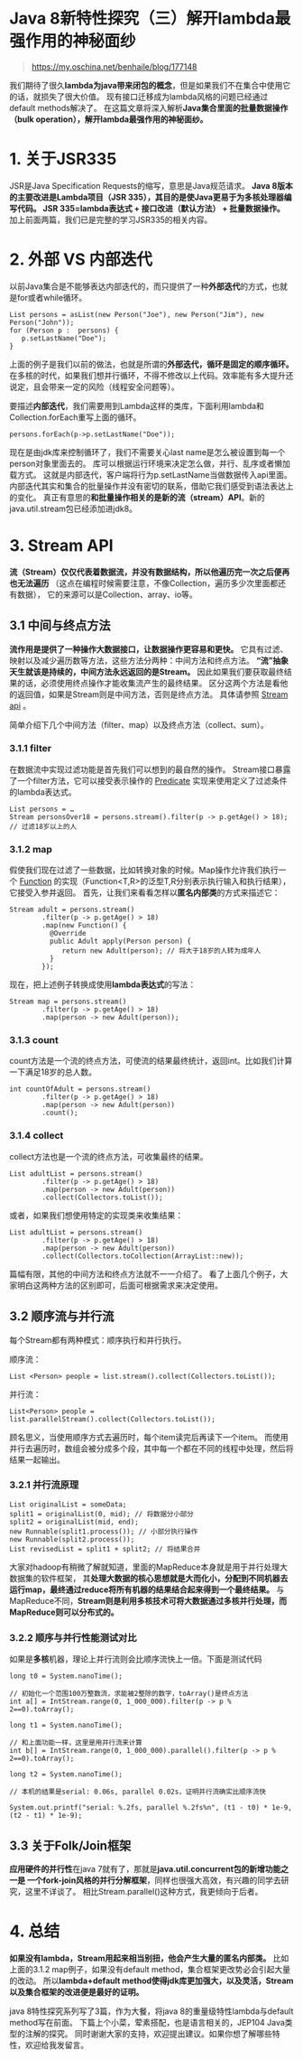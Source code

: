 

Java 8新特性探究（三）解开lambda最强作用的神秘面纱
======
> https://my.oschina.net/benhaile/blog/177148


我们期待了很久**lambda为java带来闭包的概念**，但是如果我们不在集合中使用它的话，就损失了很大价值。
现有接口迁移成为lambda风格的问题已经通过default methods解决了。
在这篇文章将深入解析**Java集合里面的批量数据操作（bulk operation），解开lambda最强作用的神秘面纱。**


# 1. 关于JSR335
JSR是Java Specification Requests的缩写，意思是Java规范请求。
**Java 8版本的主要改进是Lambda项目（JSR 335），其目的是使Java更易于为多核处理器编写代码。
JSR 335=lambda表达式 + 接口改进（默认方法） + 批量数据操作。**
加上前面两篇，我们已是完整的学习JSR335的相关内容。


# 2. 外部 VS 内部迭代
以前Java集合是不能够表达内部迭代的，而只提供了一种**外部迭代**的方式，也就是for或者while循环。

```
List persons = asList(new Person("Joe"), new Person("Jim"), new Person("John"));
for (Person p :  persons) {
   p.setLastName("Doe");
}
```
上面的例子是我们以前的做法，也就是所谓的**外部迭代，循环是固定的顺序循环。**
在多核的时代，如果我们想并行循环，不得不修改以上代码。效率能有多大提升还说定，且会带来一定的风险（线程安全问题等）。

要描述**内部迭代**，我们需要用到Lambda这样的类库，下面利用lambda和Collection.forEach重写上面的循环。
```
persons.forEach(p->p.setLastName("Doe"));
```
现在是由jdk库来控制循环了，我们不需要关心last name是怎么被设置到每一个person对象里面去的。
库可以根据运行环境来决定怎么做，并行、乱序或者懒加载方式。
这就是内部迭代，客户端将行为p.setLastName当做数据传入api里面。
内部迭代其实和集合的批量操作并没有密切的联系，借助它我们感受到语法表达上的变化。
真正有意思的**和批量操作相关的是新的流（stream）API**。新的java.util.stream包已经添加进jdk8。


# 3. Stream API
**流（Stream）仅仅代表着数据流，并没有数据结构，所以他遍历完一次之后便再也无法遍历**
（这点在编程时候需要注意，不像Collection，遍历多少次里面都还有数据），
它的来源可以是Collection、array、io等。

## 3.1 中间与终点方法
**流作用是提供了一种操作大数据接口，让数据操作更容易和更快。**
它具有过滤、映射以及减少遍历数等方法，这些方法分两种：中间方法和终点方法。
**“流”抽象天生就该是持续的，中间方法永远返回的是Stream。**
因此如果我们要获取最终结果的话，必须使用终点操作才能收集流产生的最终结果。
区分这两个方法是看他的返回值，如果是Stream则是中间方法，否则是终点方法。
具体请参照 [Stream api](https://docs.oracle.com/javase/8/docs/api/java/util/stream/Stream.html) 。

简单介绍下几个中间方法（filter、map）以及终点方法（collect、sum）。

### 3.1.1 filter
在数据流中实现过滤功能是首先我们可以想到的最自然的操作。
Stream接口暴露了一个filter方法，它可以接受表示操作的 [Predicate](https://docs.oracle.com/javase/8/docs/api/java/util/function/Predicate.html)
实现来使用定义了过滤条件的lambda表达式。

```
List persons = …
Stream personsOver18 = persons.stream().filter(p -> p.getAge() > 18); // 过滤18岁以上的人
```

### 3.1.2 map
假使我们现在过滤了一些数据，比如转换对象的时候。Map操作允许我们执行一个 [Function](https://docs.oracle.com/javase/8/docs/api/java/util/function/Function.html)
的实现（Function<T,R>的泛型T,R分别表示执行输入和执行结果），它接受入参并返回。
首先，让我们来看看怎样以**匿名内部类**的方式来描述它：
```
Stream adult = persons.stream()
        .filter(p -> p.getAge() > 18)
        .map(new Function() {
          @Override
          public Adult apply(Person person) {
             return new Adult(person); // 将大于18岁的人转为成年人
          }
        });
```
现在，把上述例子转换成使用**lambda表达式**的写法：
```
Stream map = persons.stream()
        .filter(p -> p.getAge() > 18)
        .map(person -> new Adult(person));
```

### 3.1.3 count
count方法是一个流的终点方法，可使流的结果最终统计，返回int。比如我们计算一下满足18岁的总人数。
```
int countOfAdult = persons.stream()
        .filter(p -> p.getAge() > 18)
        .map(person -> new Adult(person))
        .count();
```

### 3.1.4 collect
collect方法也是一个流的终点方法，可收集最终的结果。
```
List adultList = persons.stream()
        .filter(p -> p.getAge() > 18)
        .map(person -> new Adult(person))
        .collect(Collectors.toList());
```
或者，如果我们想使用特定的实现类来收集结果：
```
List adultList = persons.stream()
        .filter(p -> p.getAge() > 18)
        .map(person -> new Adult(person))
        .collect(Collectors.toCollection(ArrayList::new));
```

篇幅有限，其他的中间方法和终点方法就不一一介绍了。
看了上面几个例子，大家明白这两种方法的区别即可，后面可根据需求来决定使用。

## 3.2 顺序流与并行流
每个Stream都有两种模式：顺序执行和并行执行。

顺序流：
```
List <Person> people = list.stream().collect(Collectors.toList());
```
并行流：
```
List<Person> people = list.parallelStream().collect(Collectors.toList());
```
顾名思义，当使用顺序方式去遍历时，每个item读完后再读下一个item。
而使用并行去遍历时，数组会被分成多个段，其中每一个都在不同的线程中处理，然后将结果一起输出。

### 3.2.1 并行流原理
```
List originalList = someData;
split1 = originalList(0, mid); // 将数据分小部分
split2 = originalList(mid, end);
new Runnable(split1.process()); // 小部分执行操作
new Runnable(split2.process());
List revisedList = split1 + split2; // 将结果合并
```
大家对hadoop有稍微了解就知道，里面的MapReduce本身就是用于并行处理大数据集的软件框架，
其**处理大数据的核心思想就是大而化小，分配到不同机器去运行map，最终通过reduce将所有机器的结果结合起来得到一个最终结果。**
与MapReduce不同，**Stream则是利用多核技术可将大数据通过多核并行处理，而MapReduce则可以分布式的。**

### 3.2.2 顺序与并行性能测试对比
如果是**多核**机器，理论上并行流则会比顺序流快上一倍。下面是测试代码
```
long t0 = System.nanoTime();

// 初始化一个范围100万整数流，求能被2整除的数字，toArray()是终点方法
int a[] = IntStream.range(0, 1_000_000).filter(p -> p % 2==0).toArray();

long t1 = System.nanoTime();

// 和上面功能一样，这里是用并行流来计算
int b[] = IntStream.range(0, 1_000_000).parallel().filter(p -> p % 2==0).toArray();

long t2 = System.nanoTime();

// 本机的结果是serial: 0.06s, parallel 0.02s，证明并行流确实比顺序流快

System.out.printf("serial: %.2fs, parallel %.2fs%n", (t1 - t0) * 1e-9, (t2 - t1) * 1e-9);
```

## 3.3 关于Folk/Join框架
**应用硬件的并行性**在java 7就有了，那就是**java.util.concurrent包的新增功能之一是
一个fork-join风格的并行分解框架**，同样也很强大高效，有兴趣的同学去研究，这里不详谈了。
相比Stream.parallel()这种方式，我更倾向于后者。


# 4. 总结
**如果没有lambda，Stream用起来相当别扭，他会产生大量的匿名内部类。**
比如上面的3.1.2 map例子，如果没有default method，集合框架更改势必会引起大量的改动。
所以**lambda+default method使得jdk库更加强大，以及灵活，Stream以及集合框架的改进便是最好的证明。**

java 8特性探究系列写了3篇，作为大餐，将java 8的重量级特性lambda与default method写在前面。
下篇上个小菜，荤素搭配，也是语言相关的，JEP104 Java类型的注解的探究。
同时谢谢大家的支持，欢迎提出建议。如果你想了解哪些特性，欢迎给我发留言。

